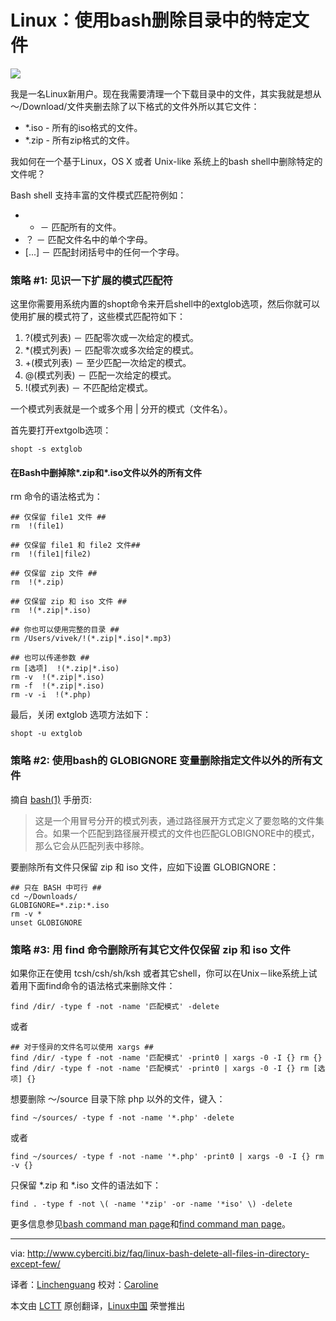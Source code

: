 Linux：使用bash删除目录中的特定文件
================================================================================
![](http://s0.cyberciti.org/images/category/old/terminal.png)

我是一名Linux新用户。现在我需要清理一个下载目录中的文件，其实我就是想从～/Download/文件夹删去除了以下格式的文件外所以其它文件：

- *.iso - 所有的iso格式的文件。
- *.zip - 所有zip格式的文件。

我如何在一个基于Linux，OS X 或者 Unix-like 系统上的bash shell中删除特定的文件呢？

Bash shell 支持丰富的文件模式匹配符例如：

- * － 匹配所有的文件。
- ？ － 匹配文件名中的单个字母。
- [...] － 匹配封闭括号中的任何一个字母。

### 策略 #1: 见识一下扩展的模式匹配符 ###

这里你需要用系统内置的shopt命令来开启shell中的extglob选项，然后你就可以使用扩展的模式符了，这些模式匹配符如下：

1. ?(模式列表) － 匹配零次或一次给定的模式。
1. *(模式列表) － 匹配零次或多次给定的模式。
1. +(模式列表) － 至少匹配一次给定的模式。
1. @(模式列表) － 匹配一次给定的模式。
1. !(模式列表) － 不匹配给定模式。

一个模式列表就是一个或多个用 | 分开的模式（文件名）。

首先要打开extgolb选项：

    shopt -s extglob
 
#### 在Bash中删掉除*.zip和*.iso文件以外的所有文件 ####

rm 命令的语法格式为：

    ## 仅保留 file1 文件 ##
    rm  !(file1)
     
    ## 仅保留 file1 和 file2 文件## 
    rm  !(file1|file2)
     
    ## 仅保留 zip 文件 ##
    rm  !(*.zip)
     
    ## 仅保留 zip 和 iso 文件 ##
    rm  !(*.zip|*.iso)

    ## 你也可以使用完整的目录 ##
    rm /Users/vivek/!(*.zip|*.iso|*.mp3)
     
    ## 也可以传递参数 ##
    rm [选项]  !(*.zip|*.iso)
    rm -v  !(*.zip|*.iso)
    rm -f  !(*.zip|*.iso)
    rm -v -i  !(*.php)

最后，关闭 extglob 选项方法如下：

    shopt -u extglob
 
### 策略 #2: 使用bash的 GLOBIGNORE 变量删除指定文件以外的所有文件 ###

摘自 [bash(1)][1] 手册页:

> 这是一个用冒号分开的模式列表，通过路径展开方式定义了要忽略的文件集合。如果一个匹配到路径展开模式的文件也匹配GLOBIGNORE中的模式，那么它会从匹配列表中移除。

要删除所有文件只保留 zip 和 iso 文件，应如下设置 GLOBIGNORE：

    ## 只在 BASH 中可行 ##
    cd ~/Downloads/
    GLOBIGNORE=*.zip:*.iso
    rm -v *
    unset GLOBIGNORE
 
### 策略 #3: 用 find 命令删除所有其它文件仅保留 zip 和 iso 文件 ###


如果你正在使用 tcsh/csh/sh/ksh 或者其它shell，你可以在Unix－like系统上试着用下面find命令的语法格式来删除文件：

    find /dir/ -type f -not -name '匹配模式' -delete
 
或者

    ## 对于怪异的文件名可以使用 xargs ##
    find /dir/ -type f -not -name '匹配模式' -print0 | xargs -0 -I {} rm {}
    find /dir/ -type f -not -name '匹配模式' -print0 | xargs -0 -I {} rm [选项] {}
 

想要删除 ～/source 目录下除 php 以外的文件，键入：

    find ~/sources/ -type f -not -name '*.php' -delete

或者

    find ~/sources/ -type f -not -name '*.php' -print0 | xargs -0 -I {} rm -v {}
 
只保留 *.zip 和 *.iso 文件的语法如下：

    find . -type f -not \( -name '*zip' -or -name '*iso' \) -delete
 

更多信息参见[bash command man page][1]和[find command man page][2]。

--------------------------------------------------------------------------------

via: http://www.cyberciti.biz/faq/linux-bash-delete-all-files-in-directory-except-few/

译者：[Linchenguang](https://github.com/Linchenguang) 校对：[Caroline](https://github.com/carolinewuyan)

本文由 [LCTT](https://github.com/LCTT/TranslateProject) 原创翻译，[Linux中国](http://linux.cn/) 荣誉推出

[1]:http://www.manpager.com/linux/man1/bash.1.html
[2]:http://www.manpager.com/linux/man1/find.1.html 
